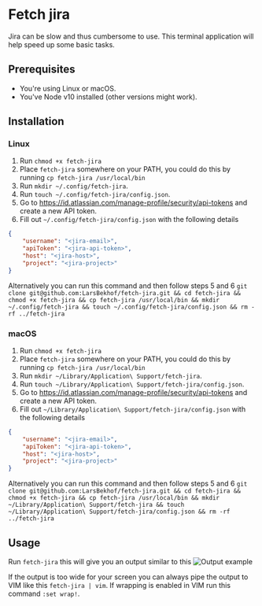 # Fetch jira
Jira can be slow and thus cumbersome to use. This terminal application will help speed up some basic tasks.

## Prerequisites
- You're using Linux or macOS.
- You've Node v10 installed (other versions might work).

## Installation
### Linux
1. Run `chmod +x fetch-jira`
2. Place `fetch-jira` somewhere on your PATH, you could do this by running `cp fetch-jira /usr/local/bin`
3. Run `mkdir ~/.config/fetch-jira`.
4. Run `touch ~/.config/fetch-jira/config.json`.
5. Go to https://id.atlassian.com/manage-profile/security/api-tokens and create a new API token.
6. Fill out `~/.config/fetch-jira/config.json` with the following details
```json
{
	"username": "<jira-email>",
	"apiToken": "<jira-api-token>",
	"host": "<jira-host>",
	"project": "<jira-project>"
}
```
Alternatively you can run this command and then follow steps 5 and 6 `git clone git@github.com:LarsBekhof/fetch-jira.git && cd fetch-jira && chmod +x fetch-jira && cp fetch-jira /usr/local/bin && mkdir ~/.config/fetch-jira && touch ~/.config/fetch-jira/config.json && rm -rf ../fetch-jira`

### macOS
1. Run `chmod +x fetch-jira`
2. Place `fetch-jira` somewhere on your PATH, you could do this by running `cp fetch-jira /usr/local/bin`
3. Run `mkdir ~/Library/Application\ Support/fetch-jira`.
4. Run `touch ~/Library/Application\ Support/fetch-jira/config.json`.
5. Go to https://id.atlassian.com/manage-profile/security/api-tokens and create a new API token.
6. Fill out `~/Library/Application\ Support/fetch-jira/config.json` with the following details
```json
{
	"username": "<jira-email>",
	"apiToken": "<jira-api-token>",
	"host": "<jira-host>",
	"project": "<jira-project>"
}
```
Alternatively you can run this command and then follow steps 5 and 6 `git clone git@github.com:LarsBekhof/fetch-jira.git && cd fetch-jira && chmod +x fetch-jira && cp fetch-jira /usr/local/bin && mkdir ~/Library/Application\ Support/fetch-jira && touch ~/Library/Application\ Support/fetch-jira/config.json && rm -rf ../fetch-jira`

## Usage
Run `fetch-jira` this will give you an output similar to this ![Output example](https://i.imgur.com/qsW6V4j.png)

If the output is too wide for your screen you can always pipe the output to VIM like this `fetch-jira | vim`. If wrapping is enabled in VIM run this command `:set wrap!`.
